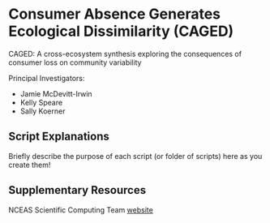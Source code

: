 # Consumer Absence Generates Ecological Dissimilarity (CAGED)

CAGED: A cross-ecosystem synthesis exploring the consequences of consumer loss on community variability

Principal Investigators:
- Jamie McDevitt-Irwin
- Kelly Speare
- Sally Koerner

## Script Explanations

Briefly describe the purpose of each script (or folder of scripts) here as you create them!

## Supplementary Resources

NCEAS Scientific Computing Team [website](https://nceas.github.io/scicomp.github.io)
